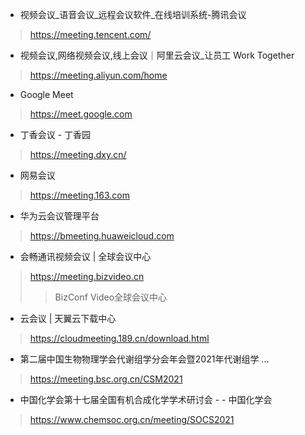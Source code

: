 - 视频会议_语音会议_远程会议软件_在线培训系统-腾讯会议
> https://meeting.tencent.com/

- 视频会议,网络视频会议,线上会议｜阿里云会议_让员工 Work Together
> https://meeting.aliyun.com/home

- Google Meet
> https://meet.google.com

- 丁香会议 - 丁香园
> https://meeting.dxy.cn/

- 网易会议
> https://meeting.163.com

- 华为云会议管理平台
> https://bmeeting.huaweicloud.com

- 会畅通讯视频会议 | 全球会议中心
> https://meeting.bizvideo.cn
>>  BizConf Video全球会议中心

- 云会议 | 天翼云下载中心
> https://cloudmeeting.189.cn/download.html

- 第二届中国生物物理学会代谢组学分会年会暨2021年代谢组学 ...
> https://meeting.bsc.org.cn/CSM2021

- 中国化学会第十七届全国有机合成化学学术研讨会 - - 中国化学会
> https://www.chemsoc.org.cn/meeting/SOCS2021
